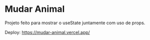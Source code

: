 # Mudar Animal

Projeto feito para mostrar o useState juntamente com uso de props.

Deploy: https://mudar-animal.vercel.app/

